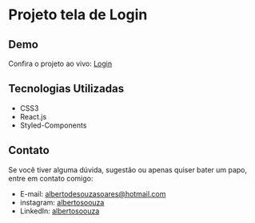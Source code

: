 # Projeto tela de Login

## Demo
Confira o projeto ao vivo: [Login](https://albertosouzasoares.github.io/regostro-login)

## Tecnologias Utilizadas
- CSS3
- React.js
- Styled-Components

## Contato
Se você tiver alguma dúvida, sugestão ou apenas quiser bater um papo, entre em contato comigo:

- E-mail: albertodesouzasoares@hotmail.com
- instagram: [albertosoouza](https://www.instagram.com/albertosoouza)
- LinkedIn: [albertosoouza](https://www.linkedin.com/in/albertosoouza)
